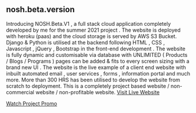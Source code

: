 ## nosh.beta.version

Introducing NOSH.Beta.V1 , a full stack cloud application completely developed by me for the summer 2021 project .
The website is deployed with heroku (paas) and the cloud storage is served by AWS S3 Bucket. Django & Python is utilised at the backend following HTML , CSS , Javascript , jQuery , Bootstrap in the front-end development .
The website is fully dynamic and customisable via database with UNLIMITED ( Products / Blogs / Programs ) pages can be added & fits to every screen sizing with a brand new UI .
The website is the live example of a client end website with inbuilt automated email , user services , forms , information portal and much more. More than 300 HRS has been utilised to develop the website from scratch to deployment. This is a completely project based website / non-commercial website / non-profitable website.
[Visit Live Website](https://noshbeta.herokuapp.com/)

[Watch Project Promo](https://youtu.be/lx69G-0wHTY)
